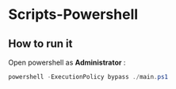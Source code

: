 # Scripts-Powershell

## How to run it

Open powershell as **Administrator** : 
``` Powershell
powershell -ExecutionPolicy bypass ./main.ps1
```
